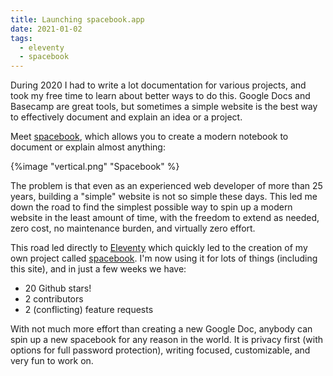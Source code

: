 ```yaml
---
title: Launching spacebook.app 
date: 2021-01-02
tags:
  - eleventy
  - spacebook 
---
```

During 2020 I had to write a lot documentation for various projects, and took my free time to learn about better ways to do this.  Google Docs and Basecamp are great tools, but sometimes a simple website is the best way to effectively document and explain an idea or a project. 

Meet [spacebook](https://spacebook.app/), which allows you to create a modern notebook to document or explain almost anything: 

{%image "vertical.png" "Spacebook" %}

The problem is that even as an experienced web developer of more than 25 years, building a "simple" website is not so simple these days. This led me down the road to find the simplest possible way to spin up a modern website in the least amount of time, with the freedom to extend as needed, zero cost, no maintenance burden, and virtually zero effort. 

This road led directly to [Eleventy](https://www.11ty.dev/) which quickly led to the creation of my own project called [spacebook](https://spacebook.app). I'm now using it for lots of things (including this site), and in just a few weeks we have:

* 20 Github stars!
* 2 contributors 
* 2 (conflicting) feature requests

With not much more effort than creating a new Google Doc, anybody can spin up a new spacebook for any reason in the world. It is privacy first (with options for full password protection), writing focused, customizable, and very fun to work on. 